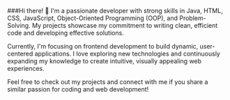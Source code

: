 ###Hi there! 👋
I'm a passionate developer with strong skills in Java, HTML, CSS, JavaScript, Object-Oriented Programming (OOP), and Problem-Solving. My projects showcase my commitment to writing clean, efficient code and developing effective solutions.

Currently, I'm focusing on frontend development to build dynamic, user-centered applications. I love exploring new technologies and continuously expanding my knowledge to create intuitive, visually appealing web experiences.

Feel free to check out my projects and connect with me if you share a similar passion for coding and web development!
